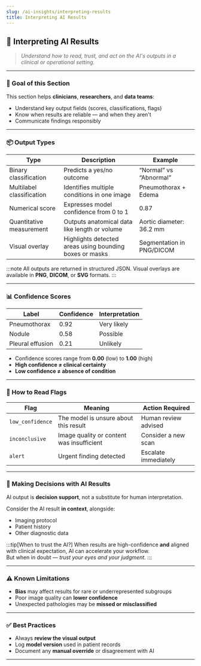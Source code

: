 ```yaml
---
slug: /ai-insights/interpreting-results
title: Interpreting AI Results
---
```


## 🧠 Interpreting AI Results

> _Understand how to read, trust, and act on the AI's outputs in a clinical or operational setting._

---

### 🎯 Goal of this Section

This section helps **clinicians**, **researchers**, and **data teams**:

- Understand key output fields (scores, classifications, flags)
- Know when results are reliable — and when they aren't
- Communicate findings responsibly

---

### 📦 Output Types

| Type                    | Description                                                  | Example                       |
|-------------------------|--------------------------------------------------------------|-------------------------------|
| Binary classification   | Predicts a yes/no outcome                                    | “Normal” vs “Abnormal”        |
| Multilabel classification | Identifies multiple conditions in one image                | Pneumothorax + Edema          |
| Numerical score         | Expresses model confidence from 0 to 1                       | 0.87                          |
| Quantitative measurement | Outputs anatomical data like length or volume               | Aortic diameter: 36.2 mm      |
| Visual overlay          | Highlights detected areas using bounding boxes or masks      | Segmentation in PNG/DICOM     |

:::note
All outputs are returned in structured JSON. Visual overlays are available in **PNG**, **DICOM**, or **SVG** formats.
:::

---

### 📊 Confidence Scores

| Label            | Confidence | Interpretation |
|------------------|------------|----------------|
| Pneumothorax     | 0.92       | Very likely    |
| Nodule           | 0.58       | Possible       |
| Pleural effusion | 0.21       | Unlikely       |

- Confidence scores range from **0.00** (low) to **1.00** (high)
- **High confidence ≠ clinical certainty**
- **Low confidence ≠ absence of condition**

---

### 🚩 How to Read Flags

| Flag             | Meaning                                   | Action Required        |
|------------------|-------------------------------------------|------------------------|
| `low_confidence` | The model is unsure about this result     | Human review advised   |
| `inconclusive`   | Image quality or content was insufficient | Consider a new scan    |
| `alert`          | Urgent finding detected                   | Escalate immediately   |

---

### 🧭 Making Decisions with AI Results

AI output is **decision support**, not a substitute for human interpretation.

Consider the AI result **in context**, alongside:

- Imaging protocol
- Patient history
- Other diagnostic data

:::tip[When to trust the AI?]
When results are high-confidence **and** aligned with clinical expectation, AI can accelerate your workflow.  
But when in doubt — _trust your eyes and your judgment._
:::

---

### ⚠️ Known Limitations

- **Bias** may affect results for rare or underrepresented subgroups
- Poor image quality can **lower confidence**
- Unexpected pathologies may be **missed or misclassified**

---

### ✅ Best Practices

- Always **review the visual output**
- Log **model version** used in patient records
- Document any **manual override** or disagreement with AI

---

